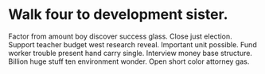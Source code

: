
# Walk four to development sister.
Factor from amount boy discover success glass. Close just election.
Support teacher budget west research reveal.
Important unit possible. Fund worker trouble present hand carry single.
Interview money base structure. Billion huge stuff ten environment wonder. Open short color attorney gas.